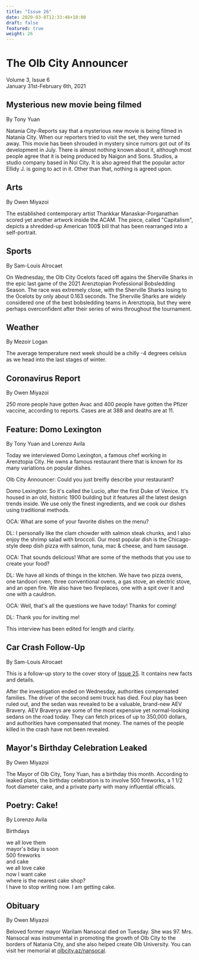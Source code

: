 ```yaml
---
title: "Issue 26"
date: 2020-03-8T12:33:46+10:00
draft: false
featured: true
weight: 26
---
```


# The Olb City Announcer
Volume 3, Issue 6    
January 31st-February 6th, 2021

## Mysterious new movie being filmed
By Tony Yuan

Natania City-Reports say that a mysterious new movie is being filmed in Natania City. When our reporters tried to visit the set, they were turned away. This movie has been shrouded in mystery since rumors got out of its development in July. There is almost nothing known about it, although most people agree that it is being produced by Naigon and Sons. Studios, a studio company based in Noi City. It is also agreed that the popular actor Ellidy J. is going to act in it. Other than that, nothing is agreed upon.

## Arts
By Owen Miyazoi

The established contemporary artist Thankkar Manaskar-Porganathan scored yet another artwork inside the ACAM. The piece, called "Capitalism", depicts a shredded-up American 100$ bill that has been rearranged into a self-portrait.

## Sports
By Sam-Louis Alrocaet

On Wednesday, the Olb City Ocelots faced off agains the Sherville Sharks in the epic last game of the 2021 Arenztopian Professional Bobsledding Season. The race was extremely close, with the Sherville Sharks losing to the Ocelots by only about 0.163 seconds. The Sherville Sharks are widely considered one of the best bobsledding teams in Arenztopia, but they were perhaps overconfident after their series of wins throughout the tournament.

## Weather
By Mezoir Logan

The average temperature next week should be a chilly -4 degrees celsius as we head into the last stages of winter.

## Coronavirus Report
By Owen Miyazoi

250 more people have gotten Avac and 400 people have gotten the Pfizer vaccine, according to reports. Cases are at 388 and deaths are at 11.

## Feature: Domo Lexington
By Tony Yuan and Lorenzo Avila

Today we interviewed Domo Lexington, a famous chef working in Arenztopia City. He owns a famous  restaurant there that is known for its many variations on popular dishes.

Olb City Announcer: Could you just breifly describe your restaurant?

Domo Lexington: So it's called the Lucio, after the first Duke of Venice. It's housed in an old, historic 1900 building but it features all the latest design trends inside. We use only the finest ingredients, and we cook our dishes using traditional methods.

OCA: What are some of your favorite dishes on the menu?

DL: I personally like the clam chowder with salmon steak chunks, and I also enjoy the shrimp salad with broccoli. Our most popular dish is the Chicago-style deep dish pizza with salmon, tuna, mac & cheese, and ham sausage.

OCA: That sounds delicious! What are some of the methods that you use to create your food?

DL: We have all kinds of things in the kitchen. We have two pizza ovens, one tandoori oven, three conventional ovens, a gas stove, an electric stove, and an open fire. We also have two fireplaces, one with a spit over it and one with a cauldron.

OCA: Well, that's all the questions we have today! Thanks for coming!

DL: Thank you for inviting me!

This interview has been edited for length and clarity.

## Car Crash Follow-Up
By Sam-Louis Alrocaet

This is a follow-up story to the cover story of [Issue 25](https://www.arenztopia.com/news/issue-25/). It contains new facts and details. 

After the investigation ended on Wednesday, authorities compensated families. The driver of the second semi truck has died. Foul play has been ruled out, and the sedan was revealed to be a valuable, brand-new AEV Bravery. AEV Braverys are some of the most expensive yet normal-looking sedans on the road today. They can fetch prices of up to 350,000 dollars, and authorities have compensated that money. The names of the people killed in the crash have not been revealed.

## Mayor's Birthday Celebration Leaked
By Owen Miyazoi

The Mayor of Olb City, Tony Yuan, has a birthday this month. According to leaked plans, the birthday celebration is to involve 500 fireworks, a 1 1/2 foot diameter cake, and a private party with many influential officials.

## Poetry: Cake!
By Lorenzo Avila

Birthdays 

we all love them    
mayor's bday is soon    
500 fireworks    
and cake    
we all love cake    
now I want cake    
where is the nearest cake shop?    
I have to stop writing now. I am getting cake.    

## Obituary
By Owen Miyazoi

Beloved former mayor Warilam Nansocal died on Tuesday. She was 97. Mrs. Nansocal was instrumental in promoting the growth of Olb City to the borders of Natania City, and she also helped create Olb University. You can visit her memorial at [olbcity.az/nansocal](olbcity.az/nansocal).
